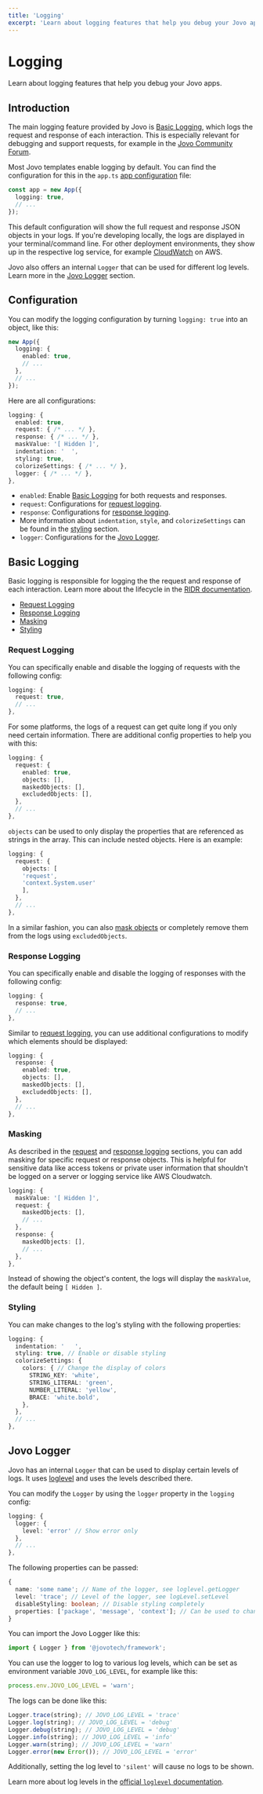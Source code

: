 ```yaml
---
title: 'Logging'
excerpt: 'Learn about logging features that help you debug your Jovo apps.'
---
```


# Logging

Learn about logging features that help you debug your Jovo apps.

## Introduction

The main logging feature provided by Jovo is [Basic Logging](#basic-logging), which logs the request and response of each interaction. This is especially relevant for debugging and support requests, for example in the [Jovo Community Forum](https://community.jovo.tech/).

Most Jovo templates enable logging by default. You can find the configuration for this in the `app.ts` [app configuration](./app-config.md) file:

```typescript
const app = new App({
  logging: true,
  // ...
});
```

This default configuration will show the full request and response JSON objects in your logs. If you're developing locally, the logs are displayed in your terminal/command line. For other deployment environments, they show up in the respective log service, for example [CloudWatch](https://docs.aws.amazon.com/AmazonCloudWatch/latest/logs/WhatIsCloudWatchLogs.html) on AWS.

Jovo also offers an internal `Logger` that can be used for different log levels. Learn more in the [Jovo Logger](#jovo-logger) section.

## Configuration

You can modify the logging configuration by turning `logging: true` into an object, like this:

```typescript
new App({
  logging: {
    enabled: true,
    // ...
  },
  // ...
});
```

Here are all configurations:

```typescript
logging: {
  enabled: true,
  request: { /* ... */ },
  response: { /* ... */ },
  maskValue: '[ Hidden ]',
  indentation: '  ',
  styling: true,
  colorizeSettings: { /* ... */ },
  logger: { /* ... */ },
},
```

- `enabled`: Enable [Basic Logging](#basic-logging) for both requests and responses.
- `request`: Configurations for [request logging](#request-logging).
- `response`: Configurations for [response logging](#response-logging).
- More information about `indentation`, `style`, and `colorizeSettings` can be found in the [styling](#styling) section.
- `logger`: Configurations for the [Jovo Logger](#jovo-logger).

## Basic Logging

Basic logging is responsible for logging the the request and response of each interaction. Learn more about the lifecycle in the [RIDR documentation](./ridr-lifecycle.md).

- [Request Logging](#request-logging)
- [Response Logging](#response-logging)
- [Masking](#masking)
- [Styling](#styling)

### Request Logging

You can specifically enable and disable the logging of requests with the following config:

```typescript
logging: {
  request: true,
  // ...
},
```

For some platforms, the logs of a request can get quite long if you only need certain information. There are additional config properties to help you with this:

```typescript
logging: {
  request: {
    enabled: true,
    objects: [],
    maskedObjects: [],
    excludedObjects: [],
  },
  // ...
},
```

`objects` can be used to only display the properties that are referenced as strings in the array. This can include nested objects. Here is an example:

```typescript
logging: {
  request: {
    objects: [
    'request',
    'context.System.user'
    ],
  },
  // ...
},
```

In a similar fashion, you can also [mask objects](#masking) or completely remove them from the logs using `excludedObjects`.

### Response Logging

You can specifically enable and disable the logging of responses with the following config:

```typescript
logging: {
  response: true,
  // ...
},
```

Similar to [request logging](#request-logging), you can use additional configurations to modify which elements should be displayed:

```typescript
logging: {
  response: {
    enabled: true,
    objects: [],
    maskedObjects: [],
    excludedObjects: [],
  },
  // ...
},
```

### Masking

As described in the [request](#request-logging) and [response logging](#response-logging) sections, you can add masking for specific request or response objects. This is helpful for sensitive data like access tokens or private user information that shouldn't be logged on a server or logging service like AWS Cloudwatch.

```typescript
logging: {
  maskValue: '[ Hidden ]',
  request: {
    maskedObjects: [],
    // ...
  },
  response: {
    maskedObjects: [],
    // ...
  },
},
```

Instead of showing the object's content, the logs will display the `maskValue`, the default being `[ Hidden ]`.

### Styling

You can make changes to the log's styling with the following properties:

```typescript
logging: {
  indentation: '   ',
  styling: true, // Enable or disable styling
  colorizeSettings: {
    colors: { // Change the display of colors
      STRING_KEY: 'white',
      STRING_LITERAL: 'green',
      NUMBER_LITERAL: 'yellow',
      BRACE: 'white.bold',
    },
  },
  // ...
},
```

## Jovo Logger

Jovo has an internal `Logger` that can be used to display certain levels of logs. It uses [loglevel](https://github.com/pimterry/loglevel) and uses the levels described there.

You can modify the `Logger` by using the `logger` property in the `logging` config:

```typescript
logging: {
  logger: {
    level: 'error' // Show error only
  },
  // ...
},
```

The following properties can be passed:

```typescript
{
  name: 'some name'; // Name of the logger, see loglevel.getLogger
  level: 'trace'; // Level of the logger, see logLevel.setLevel
  disableStyling: boolean; // Disable styling completely 
  properties: ['package', 'message', 'context']; // Can be used to change order of properties that are displayed or even omit some
}
```

You can import the Jovo Logger like this:

```typescript
import { Logger } from '@jovotech/framework';
```

You can use the logger to log to various log levels, which can be set as environment variable `JOVO_LOG_LEVEL`, for example like this:

```typescript
process.env.JOVO_LOG_LEVEL = 'warn';
```

The logs can be done like this:

```typescript
Logger.trace(string); // JOVO_LOG_LEVEL = 'trace'
Logger.log(string); // JOVO_LOG_LEVEL = 'debug'
Logger.debug(string); // JOVO_LOG_LEVEL = 'debug'
Logger.info(string); // JOVO_LOG_LEVEL = 'info'
Logger.warn(string); // JOVO_LOG_LEVEL = 'warn'
Logger.error(new Error()); // JOVO_LOG_LEVEL = 'error'
```

Additionally, setting the log level to `'silent'` will cause no logs to be shown.

Learn more about log levels in the [official `loglevel` documentation](https://github.com/pimterry/loglevel#documentation).
